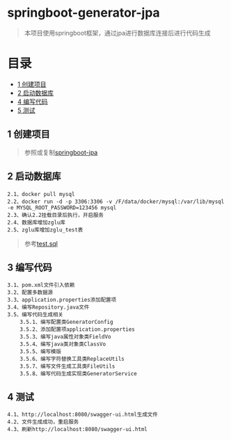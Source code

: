 # springboot-generator-jpa
> 本项目使用springboot框架，通过jpa进行数据库连接后进行代码生成

# 目录
* [1 创建项目](#01)
* [2 启动数据库](#02)
* [4 编写代码](#03)
* [5 测试](#04)

## <div id="01"></div>
## 1 创建项目
> 参照或复制[springboot-jpa](https://github.com/zhigen/springboot-jpa)

## <div id="02"></div>
## 2 启动数据库
    2.1、docker pull mysql
    2.2、docker run -d -p 3306:3306 -v /F/data/docker/mysql:/var/lib/mysql -e MYSQL_ROOT_PASSWORD=123456 mysql
    2.3、确认2.2挂载目录后执行，开启服务
    2.4、数据库增加zglu库
    2.5、zglu库增加zglu_test表
> 参考[test.sql](https://github.com/zhigen/springboot-generator-jpa/tree/master/src/main/resources/test.sql)

## <div id="03"></div>
## 3 编写代码
    3.1、pom.xml文件引入依赖
    3.2、配置多数据源
    3.3、application.properties添加配置项
    3.4、编写Repository.java文件
    3.5、编写代码生成相关
        3.5.1、编写配置类GeneratorConfig
        3.5.2、添加配置项application.properties
        3.5.3、编写java属性对象类FieldVo
        3.5.4、编写java类对象类ClassVo
        3.5.5、编写模版
        3.5.6、编写字符替换工具类ReplaceUtils
        3.5.7、编写文件生成工具类FileUtils
        3.5.8、编写代码生成实现类GeneratorService

## <div id="04"></div>
## 4 测试
    4.1、http://localhost:8080/swagger-ui.html生成文件
    4.2、文件生成成功，重启服务
    4.3、刷新http://localhost:8080/swagger-ui.html